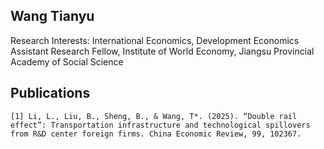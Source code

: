 ## Wang Tianyu
   Research Interests: International Economics, Development Economics
   <br>Assistant Research Fellow, Institute of World Economy, Jiangsu Provincial Academy of Social Science

## Publications
    [1] Li, L., Liu, B., Sheng, B., & Wang, T*. (2025). “Double rail effect”: Transportation infrastructure and technological spillovers from R&D center foreign firms. China Economic Review, 99, 102367.

<!--
**wangtianyu060706/wangtianyu060706** is a ✨ _special_ ✨ repository because its `README.md` (this file) appears on your GitHub profile.

Here are some ideas to get you started:

- 🔭 I’m currently working on ...
- 🌱 I’m currently learning ...
- 👯 I’m looking to collaborate on ...
- 🤔 I’m looking for help with ...
- 💬 Ask me about ...
- 📫 How to reach me: ...
- 😄 Pronouns: ...
- ⚡ Fun fact: ...
-->
